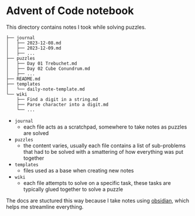 # Advent of Code notebook

This directory contains notes I took while solving puzzles.

```text
├── journal
│   ├── 2023-12-08.md
│   ├── 2023-12-09.md
│   ├── ...
├── puzzles
│   ├── Day 01 Trebuchet.md
│   ├── Day 02 Cube Conundrum.md
│   ├── ...
├── README.md
├── templates
│   └── daily-note-template.md
└── wiki
    ├── Find a digit in a string.md
    ├── Parse character into a digit.md
    └── ...
```

- `journal` 
	- each file acts as a scratchpad, somewhere to take notes as puzzles are solved
- `puzzles` 
	- the content varies, usually each file contains a list of sub-problems that had to be solved with a smattering of how everything was put together
- `templates`
	- files used as a base when creating new notes
- `wiki`
	- each file attempts to solve on a specific task, these tasks are typically glued together to solve a puzzle

The docs are stuctured this way because I take notes using [obsidian](https://obsidian.md/), which helps me streamline everything.
